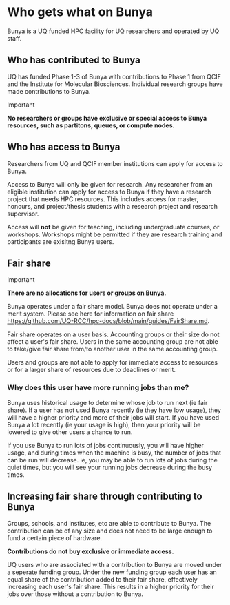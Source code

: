 # Who gets what on Bunya

Bunya is a UQ funded HPC facility for UQ researchers and operated by UQ staff.

## Who has contributed to Bunya
UQ has funded Phase 1-3 of Bunya with contributions to Phase 1 from QCIF and the Institute for Molecular Biosciences. Individual 
research groups have made contributions to Bunya. 

>[!IMPORTANT]
>**No researchers or groups have exclusive or special access to Bunya resources, such as partitons, queues, or compute nodes.**

## Who has access to Bunya
Researchers from UQ and QCIF member institutions can apply for access to Bunya.

Access to Bunya will only be given for research. Any researcher from an eligible institution can apply for access to Bunya if they have a research 
project that needs HPC resources. This includes access for master, honours, and project/thesis students with a research project and 
research supervisor.

Access will **not** be given for teaching, including undergraduate courses, or workshops. 
Workshops might be permitted if they are research training and participants are exisitng Bunya users.

## Fair share

>[!IMPORTANT]
>**There are no allocations for users or groups on Bunya.**

Bunya operates under a fair share model. Bunya does not operate under a merit system. 
Please see here for information on fair share https://github.com/UQ-RCC/hpc-docs/blob/main/guides/FairShare.md.

Fair share operates on a user basis. Accounting groups or their size do not affect a user's fair share. 
Users in the same accounting group are not able to take/give fair share from/to another user in the same accounting group. 

Users and groups are not able to apply for immediate access to resources or for a larger share of resources due to deadlines or merit.

### Why does this user have more running jobs than me?

Bunya uses historical usage to determine whose job to run next (ie fair share). If a user has not used Bunya recently 
(ie they have low usage), they will have a higher priority and more of their jobs will start.
If you have used Bunya a lot recently (ie your usage is high), then your priority will be lowered to give other users a chance to run.

If you use Bunya to run lots of jobs continuously, you will have higher usage, and during times when the machine is busy, 
the number of jobs that can be run will decrease.
ie, you may be able to run lots of jobs during the quiet times, but you will see your running jobs decrease during the busy times.

## Increasing fair share through contributing to Bunya

Groups, schools, and institutes, etc are able to contribute to Bunya. The contribution can be of any size and does not need 
to be large enough to fund a certain piece of hardware.

**Contributions do not buy exclusive or immediate access.**

UQ users who are associated with a contribution to Bunya are moved under a seperate funding group. 
Under the new funding group each user has an equal share of the contribution added to their fair share, 
effectively increasing each user's fair share. This results in a higher priority for their jobs over those without a contribution to Bunya.


